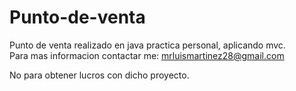 # Punto-de-venta
Punto de venta realizado en java practica personal, aplicando mvc. </br>
Para mas informacion contactar me: mrluismartinez28@gmail.com  </br>


No para obtener lucros con dicho proyecto.
